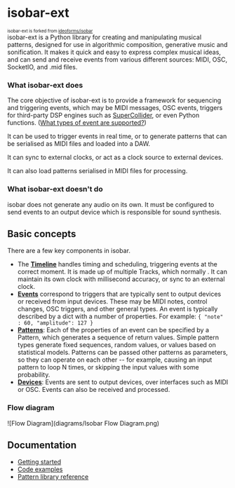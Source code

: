 # isobar-ext
<sub><sup> isobar-ext is forked from <a data-hovercard-type="repository" data-hovercard-url="/piotereks/isobar-ext/hovercard" class="Link--inTextBlock" href="https://github.com/ideoforms/isobar">ideoforms/isobar</a>  
</sup></sub>
isobar-ext is a Python library for creating and manipulating musical patterns, designed for use in algorithmic composition, generative music and sonification. It makes it quick and easy to express complex musical ideas, and can send and receive events from various different sources: MIDI, OSC, SocketIO, and .mid files.

### What isobar-ext does

The core objective of isobar-ext is to provide a framework for sequencing and triggering events, which may be MIDI messages, OSC events, triggers for third-party DSP engines such as [SuperCollider](https://supercollider.github.io/), or even Python functions. ([What types of event are supported?](events/index.md#event-types)) 

It can be used to trigger events in real time, or to generate patterns that can be serialised as MIDI files and loaded into a DAW.

It can sync to external clocks, or act as a clock source to external devices.  

It can also load patterns serialised in MIDI files for processing.

### What isobar-ext doesn't do

isobar does not generate any audio on its own. It must be configured to send events to an output device which is responsible for sound synthesis.

## Basic concepts

There are a few key components in isobar.

- The **[Timeline](timelines/index.md)** handles timing and scheduling, triggering events at the correct moment. It is made up of multiple Tracks, which normally . It can maintain its own clock with millisecond accuracy, or sync to an external clock.  
- **[Events](events/index.md)** correspond to triggers that are typically sent to output devices or received from input devices. These may be MIDI notes, control changes, OSC triggers, and other general types. An event is typically described by a dict with a number of properties. For example: `{ "note" : 60, "amplitude": 127 }`
- **[Patterns](patterns/index.md)**: Each of the properties of an event can be specified by a Pattern, which generates a sequence of return values. Simple pattern types generate fixed sequences, random values, or values based on statistical models. Patterns can be passed other patterns as parameters, so they can operate on each other -- for example, causing an input pattern to loop N times, or skipping the input values with some probability.  
- **[Devices](devices/index.md)**: Events are sent to output devices, over interfaces such as MIDI or OSC. Events can also be received and processed. 

### Flow diagram

![Flow Diagram](diagrams/Isobar Flow Diagram.png)

## Documentation

- [Getting started](getting-started.md)
- [Code examples](https://github.com/piotereks/isobar-ext/tree/master/examples)
- [Pattern library reference](patterns/library.md)
